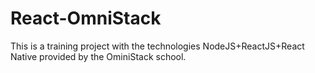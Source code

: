 # React-OmniStack
This is a training project with the technologies NodeJS+ReactJS+React Native provided by the OminiStack school.
